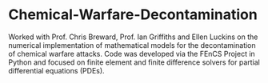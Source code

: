 # Chemical-Warfare-Decontamination
Worked with Prof. Chris Breward, Prof. Ian Griffiths and Ellen Luckins on the numerical implementation of mathematical models for the decontamination of chemical warfare attacks. Code was developed via the FEnCS Project in Python and focused on finite element and finite difference solvers for partial differential equations (PDEs).
